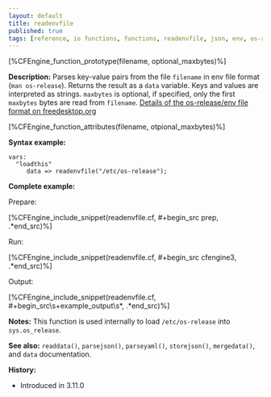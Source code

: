 ```yaml
---
layout: default
title: readenvfile
published: true
tags: [reference, io functions, functions, readenvfile, json, env, os-release, container]
---
```


[%CFEngine_function_prototype(filename, optional_maxbytes)%]

**Description:**
Parses key-value pairs from the file `filename` in env file format (`man os-release`).
Returns the result as a `data` variable.
Keys and values are interpreted as strings.
`maxbytes` is optional, if specified, only the first `maxbytes` bytes are read from `filename`.
[Details of the os-release/env file format on freedesktop.org](https://www.freedesktop.org/software/systemd/man/os-release.html)

[%CFEngine_function_attributes(filename, otpional_maxbytes)%]

**Syntax example:**

```cf3
vars:
  "loadthis"
     data => readenvfile("/etc/os-release");
```

**Complete example:**

Prepare:

[%CFEngine_include_snippet(readenvfile.cf, #\+begin_src prep, .*end_src)%] <!--**-->

Run:

[%CFEngine_include_snippet(readenvfile.cf, #\+begin_src cfengine3, .*end_src)%] <!--**-->

Output:

[%CFEngine_include_snippet(readenvfile.cf, #\+begin_src\s+example_output\s*, .*end_src)%] <!--**-->

**Notes:**
This function is used internally to load `/etc/os-release` into `sys.os_release`.

**See also:** `readdata()`, `parsejson()`, `parseyaml()`, `storejson()`, `mergedata()`, and `data` documentation.

**History:**

- Introduced in 3.11.0
